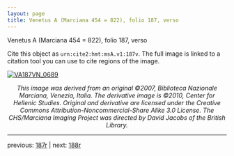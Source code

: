 ```yaml
---
layout: page
title: Venetus A (Marciana 454 = 822), folio 187, verso
---
```


Venetus A (Marciana 454 = 822), folio 187, verso

Cite this object as `urn:cite2:hmt:msA.v1:187v`.  The full image is linked to a citation tool you can use to cite regions of the image.

[![VA187VN_0689](http://www.homermultitext.org/iipsrv?IIIF=/project/homer/pyramidal/deepzoom/hmt/vaimg/2017a/VA187VN_0689.tif/full/800,/0/default.jpg)](http://www.homermultitext.org/ict2/?urn=urn:cite2:hmt:vaimg.2017a:VA187VN_0689) 

<p style="text-align: center; font-style: italic;">This image was derived from an original ©2007, Biblioteca Nazionale Marciana, Venezia, Italia. The derivative image is ©2010, Center for Hellenic Studies. Original and derivative are licensed under the Creative Commons Attribution-Noncommercial-Share Alike 3.0 License. The CHS/Marciana Imaging Project was directed by David Jacobs of the British Library.</p>

---

previous: [187r](../187r/) | next: [188r](../188r/)